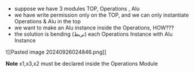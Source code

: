
- suppose we have 3 modules TOP, Operations , Alu 
- we have write permission only on the TOP, and we can only instantiate Operations & Alu in the top
- we want to make an Alu instance inside the Operations, HOW???
- the solution is bending (نربط) each Operations Instance with Alu Instance 

![[Pasted image 20240926024846.png]]

**Note**
        x1,x3,x2 must be declared inside the Operations Module